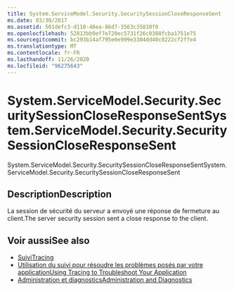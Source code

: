 ```yaml
---
title: System.ServiceModel.Security.SecuritySessionCloseResponseSent
ms.date: 03/30/2017
ms.assetid: 501defc3-d110-46ea-86d7-3563c35830f0
ms.openlocfilehash: 52813bb9ef7e720ec5731f26c0388fcba1751e75
ms.sourcegitcommit: bc293b14af795e0e999e3304dd40c0222cf2ffe4
ms.translationtype: MT
ms.contentlocale: fr-FR
ms.lasthandoff: 11/26/2020
ms.locfileid: "96275643"
---
```

# <a name="systemservicemodelsecuritysecuritysessioncloseresponsesent"></a><span data-ttu-id="db77a-102">System.ServiceModel.Security.SecuritySessionCloseResponseSent</span><span class="sxs-lookup"><span data-stu-id="db77a-102">System.ServiceModel.Security.SecuritySessionCloseResponseSent</span></span>

<span data-ttu-id="db77a-103">System.ServiceModel.Security.SecuritySessionCloseResponseSent</span><span class="sxs-lookup"><span data-stu-id="db77a-103">System.ServiceModel.Security.SecuritySessionCloseResponseSent</span></span>  
  
## <a name="description"></a><span data-ttu-id="db77a-104">Description</span><span class="sxs-lookup"><span data-stu-id="db77a-104">Description</span></span>  

 <span data-ttu-id="db77a-105">La session de sécurité du serveur a envoyé une réponse de fermeture au client.</span><span class="sxs-lookup"><span data-stu-id="db77a-105">The server security session sent a close response to the client.</span></span>  
  
## <a name="see-also"></a><span data-ttu-id="db77a-106">Voir aussi</span><span class="sxs-lookup"><span data-stu-id="db77a-106">See also</span></span>

- [<span data-ttu-id="db77a-107">Suivi</span><span class="sxs-lookup"><span data-stu-id="db77a-107">Tracing</span></span>](index.md)
- [<span data-ttu-id="db77a-108">Utilisation du suivi pour résoudre les problèmes posés par votre application</span><span class="sxs-lookup"><span data-stu-id="db77a-108">Using Tracing to Troubleshoot Your Application</span></span>](using-tracing-to-troubleshoot-your-application.md)
- [<span data-ttu-id="db77a-109">Administration et diagnostics</span><span class="sxs-lookup"><span data-stu-id="db77a-109">Administration and Diagnostics</span></span>](../index.md)
